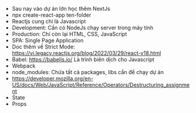 - Sau nay vào dự án lớn học thêm NextJs
- npx create-react-app ten-folder
- Reactjs cung chỉ là Javascript
- Development: Cần có NodeJs chạy server trong máy tính
- Production: Chỉ còn lại HTML, CSS, JavaScript
- SPA: Single Page Application
- Doc thêm về Strict Mode: https://vi.legacy.reactjs.org/blog/2022/03/29/react-v18.html
- Babel: https://babeljs.io/ Là trình biên dịch cho Javascript
- Webpack
- node_modules: Chứa tất cả packages, libs cần để chạy dự án
- https://developer.mozilla.org/en-US/docs/Web/JavaScript/Reference/Operators/Destructuring_assignment
- State
- Props